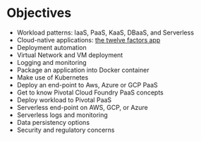 # Objectives

* Workload patterns: IaaS, PaaS, KaaS, DBaaS, and Serverless
* Cloud-native applications: [the twelve factors app](https://12factor.net/)
* Deployment automation
* Virtual Network and VM deployment
* Logging and monitoring
* Package an application into Docker container
* Make use of Kubernetes
* Deploy an end-point to Aws, Azure or GCP PaaS
* Get to know Pivotal Cloud Foundry PaaS concepts
* Deploy workload to Pivotal PaaS
* Serverless end-point on AWS, GCP, or Azure
* Serverless logs and monitoring
* Data persistency options
* Security and regulatory concerns

